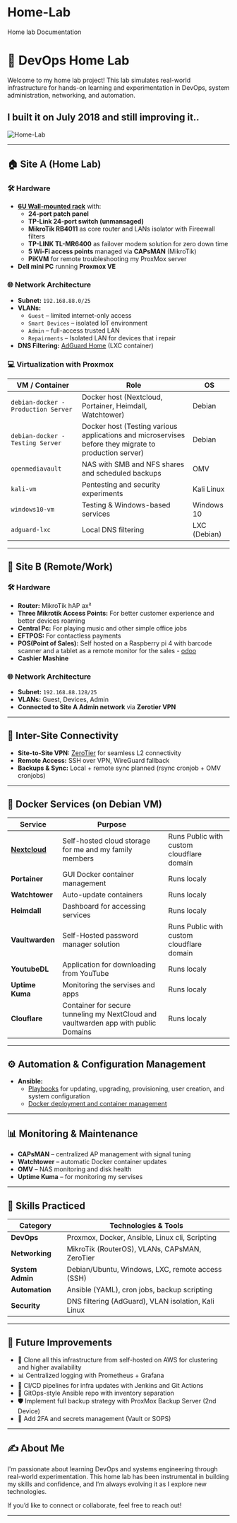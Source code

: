 # Home-Lab
Home lab Documentation
# 🧪 DevOps Home Lab

Welcome to my home lab project! This lab simulates real-world infrastructure for hands-on learning and experimentation in DevOps, system administration, networking, and automation.


I built it on July 2018 and still improving it..
---

![Home-Lab](https://github.com/user-attachments/assets/130d23e8-c96b-4f12-b8f6-2563699e8ad3)

---

## 🏠 Site A (Home Lab)

### 🛠️ Hardware
- **[6U Wall-mounted rack](https://github.com/user-attachments/assets/3c3fb64c-a953-4f3e-bf42-8e76f6c3abe4)** with:
  - **24-port patch panel**
  - **TP-Link 24-port switch (unmansaged)**
  - **MikroTik RB4011** as core router and LANs isolator with Fireewall filters
  - **TP-LINK TL-MR6400** as failover modem solution for zero down time
  - **5 Wi-Fi access points** managed via **CAPsMAN** (MikroTik)
  - **PiKVM** for remote troubleshooting my ProxMox server
- **Dell mini PC** running **Proxmox VE**

### 🌐 Network Architecture
- **Subnet:** `192.168.88.0/25`
- **VLANs:**
  - `Guest` – limited internet-only access
  - `Smart Devices` – isolated IoT environment
  - `Admin` – full-access trusted LAN
  - `Repairments` – Isolated LAN for devices that i repair
- **DNS Filtering:** [AdGuard Home](https://github.com/AdguardTeam/AdGuardHome) (LXC container)

### 💻 Virtualization with Proxmox
| VM / Container | Role                                  | OS             |
|----------------|----------------------------------------|----------------|
| `debian-docker - Production Server` | Docker host (Nextcloud, Portainer, Heimdall, Watchtower) | Debian         |
| `debian-docker - Testing Server` | Docker host (Testing various applications and microservises before they migrate to production server) | Debian         |
| `openmediavault` | NAS with SMB and NFS shares and scheduled backups | OMV            |
| `kali-vm`       | Pentesting and security experiments   | Kali Linux     |
| `windows10-vm`  | Testing & Windows-based services      | Windows 10     |
| `adguard-lxc`   | Local DNS filtering                   | LXC (Debian)   |

---

## 🏢 Site B (Remote/Work)

### 🛠️ Hardware
- **Router:** MikroTik hAP ax²
- **Three Mikrotik Access Points:** For better customer experience and better devices roaming
- **Central Pc:** For playing music and other simple office jobs
- **EFTPOS:** For contactless payments
- **POS(Point of Sales):** Self hosted on a Raspberry pi 4 with barcode scanner and a tablet as a remote monitor for the sales - [odoo](https://www.odoo.com/app/point-of-sale-shop)
- **Cashier Mashine**

### 🌐 Network Architecture
- **Subnet:** `192.168.88.128/25`
- **VLANs:** Guest, Devices, Admin
- **Connected to Site A Admin network** via **Zerotier VPN**

---

## 🔄 Inter-Site Connectivity

- **Site-to-Site VPN:** [ZeroTier](https://www.zerotier.com/) for seamless L2 connectivity
- **Remote Access:** SSH over VPN, WireGuard fallback
- **Backups & Sync:** Local + remote sync planned (rsync cronjob + OMV cronjobs)

---

## 🐳 Docker Services (on Debian VM)
| Service        | Purpose                            |                                            |
|----------------|------------------------------------|--------------------------------------------|
| **[Nextcloud](https://black-crab.cc/)**  | Self-hosted cloud storage for me and my family members |  Runs Public with custom cloudflare domain  |
| **Portainer**  | GUI Docker container management    | Runs localy  |
| **Watchtower** | Auto-update containers             |  Runs localy  |
| **Heimdall**   | Dashboard for accessing services   |  Runs localy  |
| **Vaultwarden**   | Self-Hosted password manager solution   |  Runs Public with custom cloudflare domain  |
| **YoutubeDL**  | Application for downloading from YouTube   |  Runs localy  |
| **Uptime Kuma**  | Monitoring the servises and apps   |  Runs localy  |
| **Clouflare**  | Container for secure tunneling my NextCloud and vaultwarden app with public Domains    |  Runs localy  |

---

## ⚙️ Automation & Configuration Management

- **Ansible:**
  - [Playbooks](https://github.com/funmicra/Home-Lab/tree/master/Ansible-Playbooks) for updating, upgrading, provisioning, user creation, and system configuration
  - [Docker deployment and container management](https://github.com/funmicra/Home-Lab/tree/master/My%20Docker%20Stacks)

---

## 📊 Monitoring & Maintenance

- **CAPsMAN** – centralized AP management with signal tuning
- **Watchtower** – automatic Docker container updates
- **OMV** – NAS monitoring and disk health
- **Uptime Kuma** – for monitoring my servises 

---

## 🧠 Skills Practiced

| Category             | Technologies & Tools                               |
|----------------------|----------------------------------------------------|
| **DevOps**           | Proxmox, Docker, Ansible, Linux cli, Scripting               |
| **Networking**       | MikroTik (RouterOS), VLANs, CAPsMAN, ZeroTier      |
| **System Admin**     | Debian/Ubuntu, Windows, LXC, remote access (SSH)   |
| **Automation**       | Ansible (YAML), cron jobs, backup scripting        |
| **Security**         | DNS filtering (AdGuard), VLAN isolation, Kali Linux |

---

## 📌 Future Improvements

- 🔄 Clone all this infrastructure from self-hosted on AWS for clustering and higher availability  
- 📊 Centralized logging with Prometheus + Grafana  
- 🧪 CI/CD pipelines for infra updates with Jenkins and Git Actions
- 🧵 GitOps-style Ansible repo with inventory separation  
- 🛡️ Implement full backup strategy with ProxMox Backup Server (2nd Device) 
- 🔐 Add 2FA and secrets management (Vault or SOPS)

---

## ✍️ About Me

I'm passionate about learning DevOps and systems engineering through real-world experimentation. This home lab has been instrumental in building my skills and confidence, and I’m always evolving it as I explore new technologies.

If you’d like to connect or collaborate, feel free to reach out!

---
